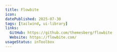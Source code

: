 ```yaml
---
title: Flowbite
icon:
datePublished: 2025-07-30
tags: [tailwind, ui-library]
links:
  GitHub: https://github.com/themesberg/flowbite
  Website: https://flowbite.com/
usageStatus: inToolbox
---
```


